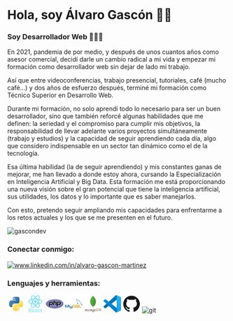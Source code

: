 

<h1 >Hola, soy Álvaro Gascón 👋🏻</h1>
<h3>Soy Desarrollador Web 👨🏻‍💻</h3>


En 2021, pandemia de por medio, y después de unos cuantos años como asesor comercial, decidí darle un cambio radical a mi vida y empezar mi formación como desarrollador web sin dejar de lado mi trabajo.

Así que entre videoconferencias, trabajo presencial, tutoriales, café (mucho café...) y dos años de esfuerzo después, terminé mi formación como Técnico Superior en Desarrollo Web.

Durante mi formación, no solo aprendí todo lo necesario para ser un buen desarrollador, sino que también reforcé algunas habilidades que me definen: la seriedad y el compromiso para cumplir mis objetivos, la responsabilidad de llevar adelante varios proyectos simultáneamente (trabajo y estudios) y la capacidad de seguir aprendiendo cada día, algo que considero indispensable en un sector tan dinámico como el de la tecnología.

Esa última habilidad (la de seguir aprendiendo) y mis constantes ganas de mejorar, me han llevado a donde estoy ahora, cursando la Especialización en Inteligencia Artificial y Big Data.
Esta formación me está proporcionando una nueva visión sobre el gran potencial que tiene la inteligencia artificial, sus utilidades, los datos y lo importante que es saber manejarlos.

Con esto, pretendo seguir ampliando mis capacidades para enfrentarme a los retos actuales y los que se me presenten en el futuro.


<p align="left"> <img src="https://komarev.com/ghpvc/?username=gascondev&label=Profile%20views&color=0e75b6&style=flat" alt="gascondev" /> </p>


<h3 align="left">Conectar conmigo:</h3>
<p align="left">
<a href="https://linkedin.com/in/www.linkedin.com/in/alvaro-gascon-martinez" target="blank"><img align="center" src="https://raw.githubusercontent.com/rahuldkjain/github-profile-readme-generator/master/src/images/icons/Social/linked-in-alt.svg" alt="www.linkedin.com/in/alvaro-gascon-martinez" height="30" width="40" /></a>
<a src="https://github.com/gascondev/gascondev/assets/144269155/8ae2589c-f843-444b-b206-4cd6a90c44e4" 

</p>


<h3 align="left">Lenguajes y herramientas:</h3>
<p align="left">
  <img src="https://github.com/devicons/devicon/blob/master/icons/python/python-original.svg" alt="python" width="40" height="40"/>
  <img src="https://raw.githubusercontent.com/devicons/devicon/master/icons/react/react-original-wordmark.svg" alt="react" width="40" height="40"/>
  <img src="https://github.com/devicons/devicon/blob/master/icons/php/php-original.svg" alt="php" width="40" height="40"/>
  <img src="https://github.com/devicons/devicon/blob/master/icons/mysql/mysql-original-wordmark.svg" alt="mysql" width="40" height="40"/>
  <img src="https://github.com/devicons/devicon/blob/master/icons/mongodb/mongodb-original-wordmark.svg" alt="mongodb" width="40" height="40"/>
  <img src="https://github.com/devicons/devicon/blob/master/icons/vscode/vscode-original.svg"  title="VSCode" alt="VSCode" width="40" height="40"/>
  <img src="https://github.com/devicons/devicon/blob/master/icons/github/github-original.svg" title="GitHub" **alt="GitHub" width="40" height="40"/>
  <img src="https://www.vectorlogo.zone/logos/git-scm/git-scm-icon.svg" alt="git" width="40" height="40"/>
</p>



